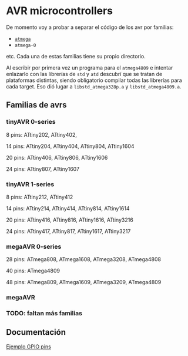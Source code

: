 # AVR microcontrollers

De momento voy a probar a separar el código de los avr por familias: 

* [`atmega`](mega/README.md)
* `atmega-0`

etc. Cada una de estas familias tiene su propio directorio.

Al escribir por primera vez un programa para el `atmega4809` e intentar
enlazarlo con las librerías de `std` y `atd` descubrí que se tratan de
plataformas distintas, siendo obligatorio compilar todas las librerías para
cada target. Eso dió lugar a `libstd_atmega328p.a` y `libstd_atmega4809.a`.

## Familias de avrs

### tinyAVR 0-series

8 pins: ATtiny202, ATtiny402, 

14 pins: ATtiny204, ATtiny404, ATtiny804, ATtiny1604

20 pins: ATtiny406, ATtiny806, ATtiny1606

24 pins: ATtiny807, ATtiny1607


### tinyAVR 1-series

8 pins: ATtiny212, ATtiny412

14 pins: ATtiny214, ATtiny414, ATtiny814, ATtiny1614

20 pins: ATtiny416, ATtiny816, ATtiny1616, ATtiny3216

24 pins: ATtiny417, ATtiny817, ATtiny1617, ATtiny3217


### megaAVR 0-series

28 pins: ATmega808, ATmega1608, ATmega3208, ATmega4808

40 pins: ATmega4809

48 pins: ATmega809, ATmega1609, ATmega3209, ATmega4809


### megaAVR


### TODO: faltan más familias


## Documentación
[Ejemplo GPIO pins](https://github.com/microchip-pic-avr-examples/atmega4809-getting-started-with-gpio-mplab)


